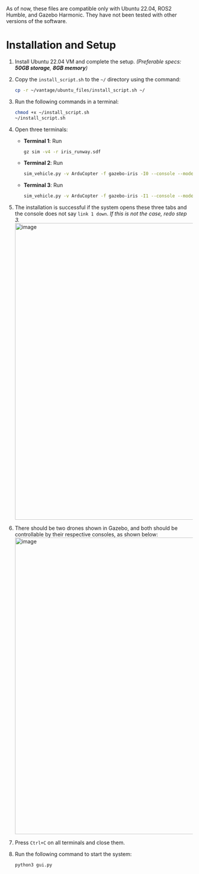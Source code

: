 As of now, these files are compatible only with Ubuntu 22.04, ROS2 Humble, and Gazebo Harmonic. They have not been tested with other versions of the software.

# Installation and Setup
1. Install Ubuntu 22.04 VM and complete the setup. _(Preferable specs: **50GB storage**, **8GB memory**)_
2. Copy the `install_script.sh` to the `~/` directory using the command:
    ```bash
    cp -r ~/vantage/ubuntu_files/install_script.sh ~/
    ```
3. Run the following commands in a terminal:
    ```bash
    chmod +x ~/install_script.sh
    ~/install_script.sh
    ```
4. Open three terminals:

     - **Terminal 1**: Run
        ```bash
        gz sim -v4 -r iris_runway.sdf
        ```
     - **Terminal 2**: Run
        ```bash
        sim_vehicle.py -v ArduCopter -f gazebo-iris -I0 --console --model JSON
        ```
     - **Terminal 3**: Run
        ```bash
        sim_vehicle.py -v ArduCopter -f gazebo-iris -I1 --console --model JSON
        ```
5. The installation is successful if the system opens these three tabs and the console does not say `link 1 down`. _If this is not the case, redo step 3._
    <img width="800" alt="image" src="https://github.com/user-attachments/assets/299e9784-3558-4eb3-b06b-d6e7f5297d0e">

6. There should be two drones shown in Gazebo, and both should be controllable by their respective consoles, as shown below:
     <img width="800" alt="image" src="https://github.com/user-attachments/assets/b79dde47-4d78-4ec4-ab86-01c437419507">

7. Press `Ctrl+C` on all terminals and close them.

8. Run the following command to start the system:
     ```bash
     python3 gui.py
     ```